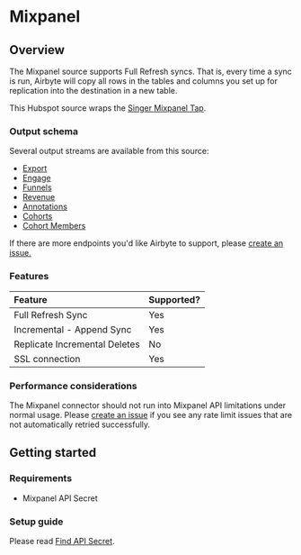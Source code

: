# Mixpanel

## Overview

The Mixpanel source supports Full Refresh syncs. That is, every time a sync is run, Airbyte will copy all rows in the tables and columns you set up for replication into the destination in a new table.

This Hubspot source wraps the [Singer Mixpanel Tap](https://github.com/singer-io/tap-mixpanel).

### Output schema

Several output streams are available from this source:

* [Export](https://developer.mixpanel.com/docs/exporting-raw-data#section-export-api-reference)
* [Engage](https://developer.mixpanel.com/docs/data-export-api#section-engage)
* [Funnels](https://developer.mixpanel.com/docs/data-export-api#section-funnels)
* [Revenue](https://developer.mixpanel.com/docs/data-export-api#section-hr-span-style-font-family-courier-revenue-span)
* [Annotations](https://developer.mixpanel.com/docs/data-export-api#section-annotations)
* [Cohorts](https://developer.mixpanel.com/docs/cohorts#section-list-cohorts)
* [Cohort Members](https://developer.mixpanel.com/docs/data-export-api#section-engage)

If there are more endpoints you'd like Airbyte to support, please [create an issue.](https://github.com/airbytehq/airbyte/issues/new/choose)

### Features

| Feature | Supported? |
| :--- | :--- |
| Full Refresh Sync | Yes |
| Incremental - Append Sync | Yes |
| Replicate Incremental Deletes | No |
| SSL connection | Yes |

### Performance considerations

The Mixpanel connector should not run into Mixpanel API limitations under normal usage. Please [create an issue](https://github.com/airbytehq/airbyte/issues) if you see any rate limit issues that are not automatically retried successfully.

## Getting started

### Requirements

* Mixpanel API Secret

### Setup guide

Please read [Find API Secret](https://help.mixpanel.com/hc/en-us/articles/115004502806-Find-Project-Token-).

